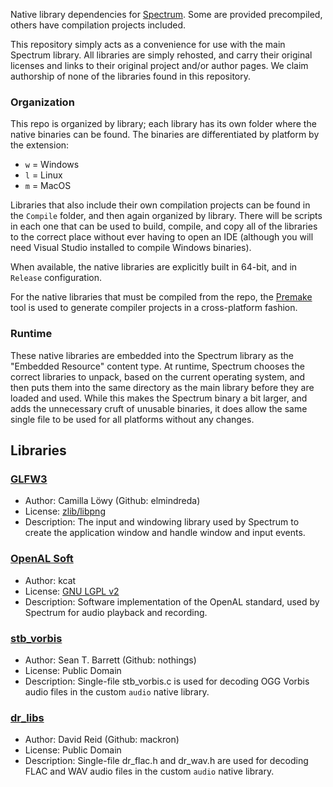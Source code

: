 Native library dependencies for [Spectrum](https://github.com/SpectrumLib/Spectrum). Some are provided precompiled, others have compilation projects included.

This repository simply acts as a convenience for use with the main Spectrum library. All libraries are simply rehosted, and carry their original licenses and links to their original project and/or author pages. We claim authorship of none of the libraries found in this repository.

### Organization

This repo is organized by library; each library has its own folder where the native binaries can be found. The binaries are differentiated by platform by the extension:

* `w` = Windows
* `l` = Linux
* `m` = MacOS

Libraries that also include their own compilation projects can be found in the `Compile` folder, and then again organized by library. There will be scripts in each one that can be used to build, compile, and copy all of the libraries to the correct place without ever having to open an IDE (although you will need Visual Studio installed to compile Windows binaries).

When available, the native libraries are explicitly built in 64-bit, and in `Release` configuration.

For the native libraries that must be compiled from the repo, the [Premake](https://premake.github.io/index.html) tool is used to generate compiler projects in a cross-platform fashion.

### Runtime

These native libraries are embedded into the Spectrum library as the "Embedded Resource" content type. At runtime, Spectrum chooses the correct libraries to unpack, based on the current operating system, and then puts them into the same directory as the main library before they are loaded and used. While this makes the Spectrum binary a bit larger, and adds the unnecessary cruft of unusable binaries, it does allow the same single file to be used for all platforms without any changes.


## Libraries

### [GLFW3](https://www.glfw.org/)

* Author: Camilla Löwy (Github: elmindreda)
* License: [zlib/libpng](https://github.com/glfw/glfw/blob/master/LICENSE.md)
* Description: The input and windowing library used by Spectrum to create the application window and handle window and input events.

### [OpenAL Soft](https://kcat.strangesoft.net/openal.html)

* Author: kcat
* License: [GNU LGPL v2](https://github.com/kcat/openal-soft/blob/master/COPYING)
* Description: Software implementation of the OpenAL standard, used by Spectrum for audio playback and recording.

### [stb_vorbis](https://github.com/nothings/stb)

* Author: Sean T. Barrett (Github: nothings)
* License: Public Domain
* Description: Single-file stb_vorbis.c is used for decoding OGG Vorbis audio files in the custom `audio` native library.

### [dr_libs](https://github.com/mackron/dr_libs)

* Author: David Reid (Github: mackron)
* License: Public Domain
* Description: Single-file dr_flac.h and dr_wav.h are used for decoding FLAC and WAV audio files in the custom `audio` native library.